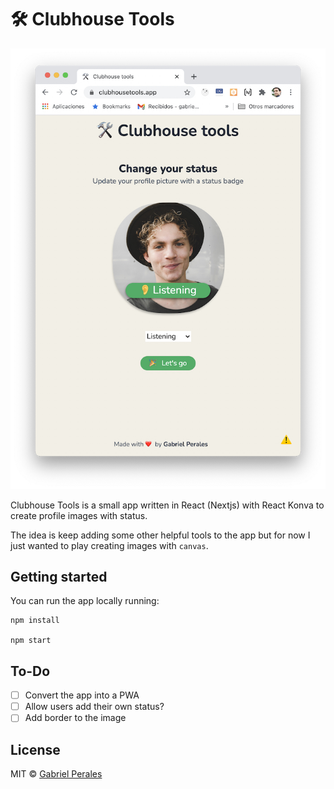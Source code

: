 # 🛠 Clubhouse Tools

![Clubhouse tools screenshot](.github/clubhouse.jpg)

Clubhouse Tools is a small app written in React (Nextjs) with React Konva to create profile images with status. 

The idea is keep adding some other helpful tools to the app but for now I just wanted to play creating images with `canvas`.

## Getting started

You can run the app locally running:

```
npm install

npm start
```


## To-Do

- [ ] Convert the app into a PWA
- [ ] Allow users add their own status?
- [ ] Add border to the image

## License

MIT © [Gabriel Perales](https://github.com/gabrielperales)